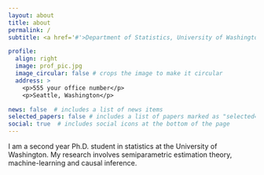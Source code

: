 ```yaml
---
layout: about
title: about
permalink: /
subtitle: <a href='#'>Department of Statistics, University of Washington, Seattle

profile:
  align: right
  image: prof_pic.jpg
  image_circular: false # crops the image to make it circular
  address: >
    <p>555 your office number</p>
    <p>Seattle, Washington</p>

news: false  # includes a list of news items
selected_papers: false # includes a list of papers marked as "selected={true}"
social: true  # includes social icons at the bottom of the page
---
```


I am a second year Ph.D. student in statistics at the University of Washington. My research involves semiparametric estimation theory, machine-learning and causal inference.
 
